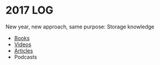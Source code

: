 # 2017 LOG

New year, new approach, same purpose: Storage knowledge

- [Books](2017/books.md)
- [Videos](2017/videos.md)
- [Articles](2017/articles.md)
- Podcasts
